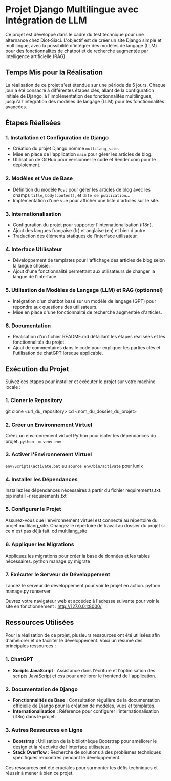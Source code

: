 # Projet Django Multilingue avec Intégration de LLM

Ce projet est développé dans le cadre du test technique pour une alternance chez Diot-Siaci. L'objectif est de créer un site Django simple et multilingue, avec la possibilité d'intégrer des modèles de langage (LLM) pour des fonctionnalités de chatbot et de recherche augmentée par intelligence artificielle (RAG).

## Temps Mis pour la Réalisation

La réalisation de ce projet s'est étendue sur une période de 5 jours. Chaque jour a été consacré à différentes étapes clés, allant de la configuration initiale de Django, à l'implémentation des fonctionnalités multilingues, jusqu'à l'intégration  des modèles de langage (LLM) pour les fonctionnalités avancées.


## Étapes Réalisées

### 1. Installation et Configuration de Django

- Création du projet Django nommé `multilang_site`.
- Mise en place de l'application `main` pour gérer les articles de blog.
- Utilisation de GitHub pour versionner le code et Render.com pour le déploiement.

### 2. Modèles et Vue de Base

- Définition du modèle `Post` pour gérer les articles de blog avec les champs `title`, `body(content)`, et `date de publication`...
- Implémentation d'une vue pour afficher une liste d'articles sur le site.

### 3. Internationalisation

- Configuration du projet pour supporter l'internationalisation (i18n).
- Ajout des langues française (fr) et anglaise (en) et bien d'autre.
- Traduction des éléments statiques de l'interface utilisateur.

### 4. Interface Utilisateur

- Développement de templates pour l'affichage des articles de blog selon la langue choisie.
- Ajout d'une fonctionnalité permettant aux utilisateurs de changer la langue de l'interface.

### 5. Utilisation de Modèles de Langage (LLM) et RAG (optionnel)

- Intégration d'un chatbot basé sur un modèle de langage (GPT) pour répondre aux questions des utilisateurs.
- Mise en place d'une fonctionnalité de recherche augmentée d'articles.

### 6. Documentation

- Réalisation d'un fichier README.md détaillant les étapes réalisées et les fonctionnalités du projet.
- Ajout de commentaires dans le code pour expliquer les parties clés et l'utilisation de chatGPT lorsque applicable.


## Exécution du Projet

Suivez ces étapes pour installer et exécuter le projet sur votre machine locale :

### 1. Cloner le Repository

git clone <url_du_repository>
cd <nom_du_dossier_du_projet>

### 2. Créer un Environnement Virtuel

Créez un environnement virtuel Python pour isoler les dépendances du projet. `python -m venv env`

### 3. Activer l'Environnement Virtuel

`env\Scripts\activate.bat`  au `source env/bin/activate` pour lunix

### 4. Installer les Dépendances

Installez les dépendances nécessaires à partir du fichier requirements.txt.
pip install -r requirements.txt

### 5. Configurer le Projet

Assurez-vous que l'environnement virtuel est connecté au répertoire du projet multilang_site.
Changez le répertoire de travail au dossier du projet si ce n'est pas déjà fait.
cd multilang_site

### 6. Appliquer les Migrations

Appliquez les migrations pour créer la base de données et les tables nécessaires. python manage.py migrate

### 7. Exécuter le Serveur de Développement

Lancez le serveur de développement pour voir le projet en action. python manage.py runserver

Ouvrez votre navigateur web et accédez à l'adresse suivante pour voir le site en fonctionnement :
http://127.0.0.1:8000/


## Ressources Utilisées

Pour la réalisation de ce projet, plusieurs ressources ont été utilisées afin d'améliorer et de faciliter le développement. Voici un résumé des principales ressources :

### 1. ChatGPT

- **Scripts JavaScript** : Assistance dans l'écriture et l'optimisation des scripts JavaScript et css pour améliorer le frontend de l'application.

### 2. Documentation de Django

- **Fonctionnalités de Base** : Consultation régulière de la documentation officielle de Django pour la création de modèles, vues et templates.
- **Internationalisation** : Référence pour configurer l'internationalisation (i18n) dans le projet.

### 3. Autres Ressources en Ligne

- **Bootstrap** : Utilisation de la bibliothèque Bootstrap pour améliorer le design et la réactivité de l'interface utilisateur.
- **Stack Overflow** : Recherche de solutions à des problèmes techniques spécifiques rencontrés pendant le développement.

Ces ressources ont été cruciales pour surmonter les défis techniques et réussir à mener à bien ce projet.



